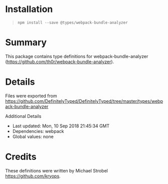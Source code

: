 # Installation
> `npm install --save @types/webpack-bundle-analyzer`

# Summary
This package contains type definitions for webpack-bundle-analyzer (https://github.com/th0r/webpack-bundle-analyzer).

# Details
Files were exported from https://github.com/DefinitelyTyped/DefinitelyTyped/tree/master/types/webpack-bundle-analyzer

Additional Details
 * Last updated: Mon, 10 Sep 2018 21:45:34 GMT
 * Dependencies: webpack
 * Global values: none

# Credits
These definitions were written by Michael Strobel <https://github.com/kryops>.
